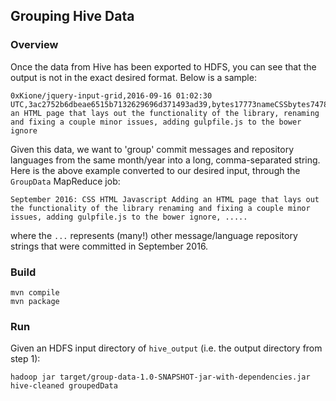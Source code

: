 ## Grouping Hive Data

### Overview
Once the data from Hive has been exported to HDFS, you can see that the output is not in the exact desired format. Below is a sample:

```
0xKione/jquery-input-grid,2016-09-16 01:02:30 UTC,3ac2752b6dbeae6515b7132629696d371493ad39,bytes17773nameCSSbytes74781nameHTMLbytes45884nameJavaScript,Adding an HTML page that lays out the functionality of the library, renaming and fixing a couple minor issues, adding gulpfile.js to the bower ignore
```

Given this data, we want to 'group' commit messages and repository languages from the same month/year into a long, comma-separated string. Here is the above example converted to our desired input, through the `GroupData` MapReduce job:

`September 2016: CSS HTML Javascript Adding an HTML page that lays out the functionality of the library renaming and fixing a couple minor issues, adding gulpfile.js to the bower ignore, .....`

where the `...` represents (many!) other message/language repository strings that were committed in September 2016.

### Build
```
mvn compile
mvn package
```

### Run
Given an HDFS input directory of `hive_output` (i.e. the output directory from step 1):

`hadoop jar target/group-data-1.0-SNAPSHOT-jar-with-dependencies.jar hive-cleaned groupedData`
